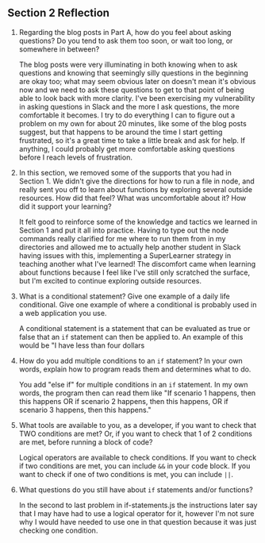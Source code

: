 ## Section 2 Reflection

1. Regarding the blog posts in Part A, how do you feel about asking questions? Do you tend to ask them too soon, or wait too long, or somewhere in between?

    The blog posts were very illuminating in both knowing when to ask questions and knowing
    that seemingly silly questions in the beginning are okay too; what may seem obvious
    later on doesn't mean it's obvious now and we need to ask these questions to get to that
    point of being able to look back with more clarity. I've been exercising my vulnerability
    in asking questions in Slack and the more I ask questions, the more comfortable it becomes.
    I try to do everything I can to figure out a problem on my own for about 20 minutes,
    like some of the blog posts suggest, but that happens to be around the time I start getting
    frustrated, so it's a great time to take a little break and ask for help. If anything,
    I could probably get more comfortable asking questions before I reach levels of frustration.

2. In this section, we removed some of the supports that you had in Section 1. We didn't give the directions for how to run a file in node, and really sent you off to learn about functions by exploring several outside resources. How did that feel? What was uncomfortable about it? How did it support your learning?

    It felt good to reinforce some of the knowledge and tactics we learned in Section 1
    and put it all into practice. Having to type out the node commands really clarified
    for me where to run them from in my directories and allowed me to actually help
    another student in Slack having issues with this, implementing a SuperLearner strategy
    in teaching another what I've learned! The discomfort came when learning about functions
    because I feel like I've still only scratched the surface, but I'm excited to continue
    exploring outside resources.

3. What is a conditional statement? Give one example of a daily life conditional. Give one example of where a conditional is probably used in a web application you use.

    A conditional statement is a statement that can be evaluated as true or false
    that an `if` statement can then be applied to.
    An example of this would be "I have less than four dollars

4. How do you add multiple conditions to an `if` statement? In your own words, explain how to program reads them and determines what to do.

    You add "else if" for multiple conditions in an `if` statement. In my own words, the program then can read them like
    "If scenario 1 happens, then this happens OR if scenario 2 happens, then this happens, OR if scenario 3 happens, then this happens."

5. What tools are available to you, as a developer, if you want to check that TWO conditions are met? Or, if you want to check that 1 of 2 conditions are met, before running a block of code?

    Logical operators are available to check conditions. If you want to check if two conditions are met, you can include `&&` in your code block.
    If you want to check if one of two conditions is met, you can include `||`.

6. What questions do you still have about `if` statements and/or functions?

    In the second to last problem in if-statements.js the instructions later say that I may have had to use a logical operator for it,
    however I'm not sure why I would have needed to use one in that question because it was just checking one condition.
